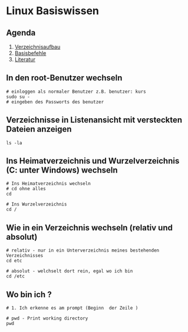 # Linux Basiswissen 

## Agenda 

  1. [Verzeichnisaufbau](verzeichnisaufbau.md) 
  2. [Basisbefehle](basisbefehle.md)
  3. [Literatur](literatur.md) 

## In den root-Benutzer wechseln 

```
# einloggen als normaler Benutzer z.B. benutzer: kurs 
sudo su -
# eingeben des Passworts des benutzer
```

## Verzeichnisse in Listenansicht mit versteckten Dateien anzeigen

```
ls -la 
```

## Ins Heimatverzeichnis und Wurzelverzeichnis (C: unter Windows) wechseln 

```
# Ins Heimatverzeichnis wechseln 
# cd ohne alles 
cd 

# Ins Wurzelverzeichnis 
cd / 
```

## Wie in ein Verzeichnis wechseln (relativ und absolut) 

```
# relativ - nur in ein Unterverzeichnis meines bestehenden Verzeichnisses
cd etc 

# absolut - welchselt dort rein, egal wo ich bin 
cd /etc 
```

## Wo bin ich ?

```
# 1. Ich erkenne es am prompt (Beginn  der Zeile ) 

# pwd - Print working directory 
pwd 
